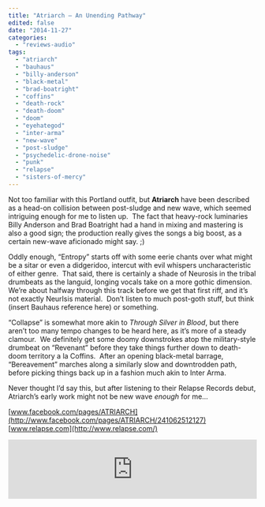 ```yaml
---
title: "Atriarch – An Unending Pathway"
edited: false
date: "2014-11-27"
categories:
  - "reviews-audio"
tags:
  - "atriarch"
  - "bauhaus"
  - "billy-anderson"
  - "black-metal"
  - "brad-boatright"
  - "coffins"
  - "death-rock"
  - "death-doom"
  - "doom"
  - "eyehategod"
  - "inter-arma"
  - "new-wave"
  - "post-sludge"
  - "psychedelic-drone-noise"
  - "punk"
  - "relapse"
  - "sisters-of-mercy"
---
```


Not too familiar with this Portland outfit, but **Atriarch** have been described as a head-on collision between post-sludge and new wave, which seemed intriguing enough for me to listen up.  The fact that heavy-rock luminaries Billy Anderson and Brad Boatright had a hand in mixing and mastering is also a good sign; the production really gives the songs a big boost, as a certain new-wave aficionado might say. ;)

Oddly enough, “Entropy” starts off with some eerie chants over what might be a sitar or even a didgeridoo, intercut with evil whispers uncharacteristic of either genre.  That said, there is certainly a shade of Neurosis in the tribal drumbeats as the languid, longing vocals take on a more gothic dimension.  We’re about halfway through this track before we get that first riff, and it’s not exactly NeurIsis material.  Don’t listen to much post-goth stuff, but think (insert Bauhaus reference here) or something.

“Collapse” is somewhat more akin to _Through Silver in Blood_, but there aren’t too many tempo changes to be heard here, as it’s more of a steady clamour.  We definitely get some doomy downstrokes atop the military-style drumbeat on “Revenant” before they take things further down to death-doom territory a la Coffins.  After an opening black-metal barrage, “Bereavement” marches along a similarly slow and downtrodden path, before picking things back up in a fashion much akin to Inter Arma.

Never thought I’d say this, but after listening to their Relapse Records debut, Atriarch’s early work might not be new wave _enough_ for me…

[www.facebook.com/pages/ATRIARCH](http://www.facebook.com/pages/ATRIARCH/241062512127) [www.relapse.com](http://www.relapse.com/)

<iframe style="border: 0; width: 100%; height: 120px;" src="http://bandcamp.com/EmbeddedPlayer/album=4033392575/size=large/bgcol=ffffff/linkcol=0687f5/tracklist=false/artwork=small/transparent=true/" width="300" height="150" seamless=""><a href="http://atriarch.bandcamp.com/album/an-unending-pathway">An Unending Pathway by Atriarch</a></iframe>

